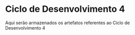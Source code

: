 Ciclo de Desenvolvimento 4
==========================

Aqui serão armazenados os artefatos referentes ao Ciclo de Desenvolvimento 4
